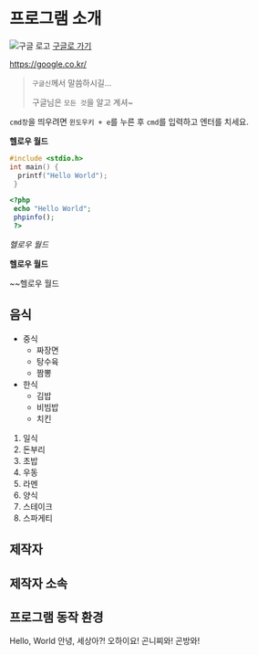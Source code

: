 # 프로그램 소개
![구글 로고](https://www.google.com/images/branding/googlelogo/2x/googlelogo_color_272x92dp.png)
[구글로 가기](https://google.co.kr/)

https://google.co.kr/

> `구글신`께서 말씀하시길...
>
> 구글님은 `모든 것`을 알고 계셔~

`cmd창`을 띄우려면 `윈도우키 + e`를 누른 후 `cmd`를 입력하고 엔터를 치세요.

**헬로우 월드**

```c
#include <stdio.h>
int main() {
  printf("Hello World");
 }
 ```
 
 ```php
 <?php
  echo "Hello World";
  phpinfo();
  ?>
  ```

*헬로우 월드*

__헬로우 월드__

~~헬로우 월드

## 음식
* 중식
  * 짜장면
  * 탕수육
  * 짬뽕
* 한식
  * 김밥
  * 비빔밥
  * 치킨
1. 일식
  1. 돈부리
  1. 초밥
  1. 우동
  1. 라멘
1. 양식
  1. 스테이크
  1. 스파게티

## 제작자

## 제작자 소속

## 프로그램 동작 환경

Hello, World
안녕, 세상아?!
오하이요!
곤니찌와!
곤방와!
 
